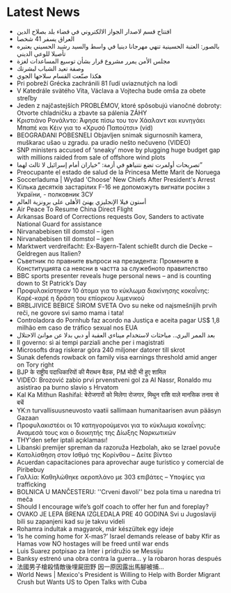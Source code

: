# Latest News
-  افتتاح قسم لاصدار الجواز الالكتروني في قضاء بلد بصلاح الدين
-  العراق يسفر 41 شخصا
-  بالصور: العتبة الحسينية تنهي مهرجانا دينيا في واسط والسيد رشيد الحسيني يعتبره تأصيلا للوعي الديني
-  مجلس الأمن يمرر مشروع قرار بشأن توسيع المساعدات لغزة
-  وصفة تعيد الشباب لبشرتك
-  هكذا صنّعت القسام سلاحها الجوي
-  Pri pobreží Grécka zachránili 81 ľudí uviaznutých na lodi
-  V Katedrále svätého Víta, Václava a Vojtecha bude omša za obete streľby
-  Jeden z najčastejších PROBLÉMOV, ktoré spôsobujú vianočné dobroty: Otvorte chladničku a zbavte sa pálenia ZÁHY
-  Κριστιάνο Ρονάλντο: Άφησε πίσω του τον Χάαλαντ και κυνηγάει Μπαπέ και Κέιν για το «Χρυσό Παπούτσι» (vid)
-  BEOGRAĐANI POBESNELI Objavljen snimak sigurnosnih kamera, muškarac ušao u zgradu. pa uradio nešto nečuveno (VIDEO)
-  SNP ministers accused of ‘sneaky’ move by plugging huge budget gap with millions raided from sale of offshore wind plots
-  تصريحات أولمرت تضع نتنياهو في أزمة: “خياران أمام إسرائيل لا ثالث لهما”
-  Preocupante el estado de salud de la Princesa Mette Marit de Noruega
-  Soccerladuma | Wydad 'Choose' New Chiefs After President's Arrest
-  Кілька десятків застарілих F-16 не допоможуть вигнати росіян з України, - полковник ЗСУ
-  أستون فيلا الإنجليزي يهنئ الأهلى على برونزية العالم
-  Air Peace To Resume China Direct Flight
-  Arkansas Board of Corrections requests Gov, Sanders to activate National Guard for assistance
-  Nirvanabebisen till domstol – igen
-  Nirvanabebisen till domstol – igen
-  Marktwert verdreifacht: Ex-Bayern-Talent schießt durch die Decke – Geldregen aus Italien?
-  Съветник по правните въпроси на президента: Промените в Конституцията са неясни в частта за служебното правителство
-  BBC sports presenter reveals huge personal news – and is counting down to St Patrick’s Day
-  Προφυλακίστηκαν 10 άτομα για το κύκλωμα διακίνησης κοκαΐνης: Καρέ-καρέ η δράση του επίορκου λιμενικού
-  BRBLJIVICE BEBICE ŠIROM SVETA Ovo su neke od najsmešnijih prvih reči, ne govore svi samo mama i tata!
-  Controladora do Pornhub faz acordo na Justiça e aceita pagar US$ 1,8 milhão em caso de tráfico sexual nos EUA
-  بعد الممر البري.. مباحثات لاستخدام ميناءي العقبة أو دبي بدلا عن موانئ الاحتلال
-  Il governo: sì ai tempi parziali anche per i magistrati
-  Microsofts drag riskerar göra 240 miljoner datorer till skrot
-  Sunak defends rowback on family visa earnings threshold amid anger on Tory right
-  BJP के राष्ट्रीय पदाधिकारियों की मैराथन बैठक, PM मोदी भी हुए शामिल
-  VIDEO: Brozović zabio prvi prvenstveni gol za Al Nassr, Ronaldo mu asistirao pa burno slavio s Hrvatom
-  Kal Ka Mithun Rashifal: बेरोजगारों को मिलेगा रोजगार, मिथुन राशि वाले मानसिक तनाव से बचें
-  YK:n turvallisuusneuvosto vaatii sallimaan humanitaarisen avun pääsyn Gazaan
-  Προφυλακιστέοι οι 10 κατηγορούμενοι για το κύκλωμα κοκαΐνης: Αναμεσά τους και ο διοικητής της Δίωξης Ναρκωτικών
-  THY'den sefer iptali açıklaması!
-  Libanski premijer spreman da razoruža Hezbolah, ako se Izrael povuče
-  Κατολίσθηση στον Ισθμό της Κορίνθου – Δείτε βίντεο
-  Acuerdan capacitaciones para aprovechar auge turístico y comercial de Piribebuy
-  Γαλλία: Καθηλώθηκε αεροπλάνο με 303 επιβάτες – Υποψίες για trafficking
-  BOLNICA U MANČESTERU: ''Crveni đavoli'' bez pola tima u naredna tri meča
-  Should I encourage wife’s golf coach to offer her fun and foreplay?
-  OVAKO JE LEPA BRENA IZGLEDALA PRE 40 GODINA Svi u Jugoslaviji bili su zapanjeni kad su je takvu videli
-  Rohamra indultak a magyarok, már készültek egy ideje
-  ‘Is he coming home for X-mas?’ Israel demands release of baby Kfir as Hamas vow NO hostages will be freed until war ends
-  Luis Suarez potpisao za Inter i pridružio se Messiju
-  Banksy estrenó una obra contra la guerra… y la robaron horas después
-  法國男子槍殺情敵後埋屍田野 因一原因露出馬腳被捕...
-  World News | Mexico's President is Willing to Help with Border Migrant Crush but Wants US to Open Talks with Cuba
